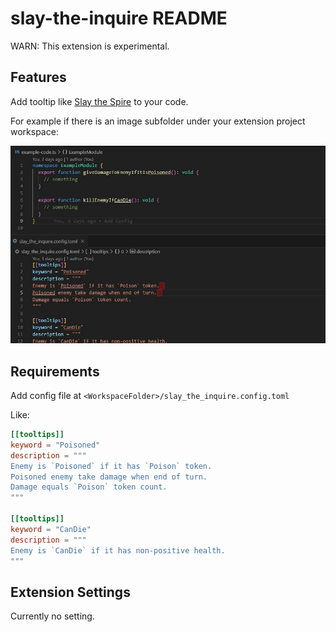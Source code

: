 # slay-the-inquire README

WARN: This extension is experimental.

## Features

Add tooltip like [Slay the Spire](https://www.megacrit.com) to your code.

For example if there is an image subfolder under your extension project workspace:

![Show tooltip](images/show-tooltip.gif)

## Requirements

Add config file at `<WorkspaceFolder>/slay_the_inquire.config.toml`

Like:

```toml
[[tooltips]]
keyword = "Poisoned"
description = """
Enemy is `Poisoned` if it has `Poison` token.  
Poisoned enemy take damage when end of turn.  
Damage equals `Poison` token count.
"""

[[tooltips]]
keyword = "CanDie"
description = """
Enemy is `CanDie` if it has non-positive health.
"""
```

## Extension Settings

Currently no setting.
